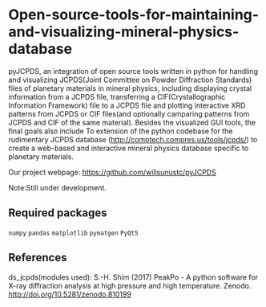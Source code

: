 # Open-source-tools-for-maintaining-and-visualizing-mineral-physics-database
pyJCPDS, an integration of open source tools written in python for handling  and visualizing JCPDS(Joint Committee on Powder Diffraction Standards) files of planetary materials in mineral physics, including displaying crystal information from a JCPDS file, transferring a CIF(Crystallographic Information Framework) file to a JCPDS file and plotting interactive XRD patterns from JCPDS or CIF files(and optionally camparing patterns from JCPDS and CIF of the same material). Besides the visualized GUI tools, the final goals also include  To extension of the python codebase for the rudimentary JCPDS database (http://comptech.compres.us/tools/jcpds/) to create a web-based and interactive mineral physics database specific to planetary materials.

Our project webpage: https://github.com/willsunustc/pyJCPDS

Note:Still under development.

## Required packages
`numpy` `pandas` `matplotlib` `pymatgen` `PyQt5`

## References
ds_jcpds(modules used): S.-H. Shim (2017) PeakPo - A python software for X-ray diffraction analysis at high pressure and high temperature. Zenodo. http://doi.org/10.5281/zenodo.810199
